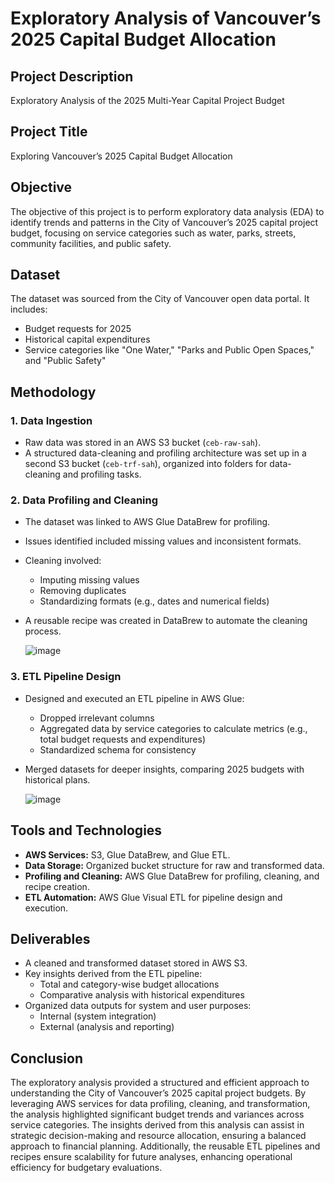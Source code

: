 # Exploratory Analysis of Vancouver’s 2025 Capital Budget Allocation

## Project Description
Exploratory Analysis of the 2025 Multi-Year Capital Project Budget

## Project Title
Exploring Vancouver’s 2025 Capital Budget Allocation

## Objective
The objective of this project is to perform exploratory data analysis (EDA) to identify trends and patterns in the City of Vancouver’s 2025 capital project budget, focusing on service categories such as water, parks, streets, community facilities, and public safety.

## Dataset
The dataset was sourced from the City of Vancouver open data portal. It includes:
- Budget requests for 2025
- Historical capital expenditures
- Service categories like "One Water," "Parks and Public Open Spaces," and "Public Safety"

## Methodology
### 1. Data Ingestion
- Raw data was stored in an AWS S3 bucket (`ceb-raw-sah`).
- A structured data-cleaning and profiling architecture was set up in a second S3 bucket (`ceb-trf-sah`), organized into folders for data-cleaning and profiling tasks.

### 2. Data Profiling and Cleaning
- The dataset was linked to AWS Glue DataBrew for profiling.
- Issues identified included missing values and inconsistent formats.
- Cleaning involved:
  - Imputing missing values
  - Removing duplicates
  - Standardizing formats (e.g., dates and numerical fields)
- A reusable recipe was created in DataBrew to automate the cleaning process.

  ![image](https://github.com/user-attachments/assets/4040c233-a266-4e9d-b141-6e27b5c04a5c)


### 3. ETL Pipeline Design
- Designed and executed an ETL pipeline in AWS Glue:
  - Dropped irrelevant columns
  - Aggregated data by service categories to calculate metrics (e.g., total budget requests and expenditures)
  - Standardized schema for consistency
- Merged datasets for deeper insights, comparing 2025 budgets with historical plans.

  ![image](https://github.com/user-attachments/assets/9f9c907b-cc3d-4124-bb4f-92c4682d1f1c)


## Tools and Technologies
- **AWS Services:** S3, Glue DataBrew, and Glue ETL.
- **Data Storage:** Organized bucket structure for raw and transformed data.
- **Profiling and Cleaning:** AWS Glue DataBrew for profiling, cleaning, and recipe creation.
- **ETL Automation:** AWS Glue Visual ETL for pipeline design and execution.

## Deliverables
- A cleaned and transformed dataset stored in AWS S3.
- Key insights derived from the ETL pipeline:
  - Total and category-wise budget allocations
  - Comparative analysis with historical expenditures
- Organized data outputs for system and user purposes:
  - Internal (system integration)
  - External (analysis and reporting)


    



## Conclusion
The exploratory analysis provided a structured and efficient approach to understanding the City of Vancouver’s 2025 capital project budgets. By leveraging AWS services for data profiling, cleaning, and transformation, the analysis highlighted significant budget trends and variances across service categories. The insights derived from this analysis can assist in strategic decision-making and resource allocation, ensuring a balanced approach to financial planning. Additionally, the reusable ETL pipelines and recipes ensure scalability for future analyses, enhancing operational efficiency for budgetary evaluations.
